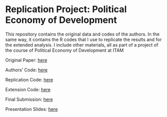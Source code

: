 # Replication Project: Political Economy of Development 
This repository contains the original data and codes of the authors. In the same way, it contains the R codes that I use to replicate the results and for the extended analysis. I include other materials, all as part of a project of the course of Political Economy of Development at ITAM

Original Paper: [here](https://github.com/AlvaroPLZ/Replication-Project---Political-Economy-of-Development/blob/f808b31a9dbfe0bdf67c4fcc01ad02c7f85b8f3d/Supplemental%20Material/Banerjee-MiracleMicrofinanceEvidence-2015.pdf) 

Authors’ Code: [here](https://github.com/AlvaroPLZ/Replication-Project---Political-Economy-of-Development/tree/f808b31a9dbfe0bdf67c4fcc01ad02c7f85b8f3d/Original%20Code)

Replication Code: [here](https://github.com/AlvaroPLZ/Replication-Project---Political-Economy-of-Development/blob/f808b31a9dbfe0bdf67c4fcc01ad02c7f85b8f3d/Replication%20and%20Extention%20Code/Replication.R)

Extension Code: [here](https://github.com/AlvaroPLZ/Replication-Project---Political-Economy-of-Development/blob/f808b31a9dbfe0bdf67c4fcc01ad02c7f85b8f3d/Replication%20and%20Extention%20Code/Extention.R)

Final Submission: [here](https://github.com/AlvaroPLZ/Replication-Project---Political-Economy-of-Development/blob/f808b31a9dbfe0bdf67c4fcc01ad02c7f85b8f3d/Supplemental%20Material/Replication_PED.pdf)

Presentation Slides: [here](https://github.com/AlvaroPLZ/Replication-Project---Political-Economy-of-Development/blob/f808b31a9dbfe0bdf67c4fcc01ad02c7f85b8f3d/Supplemental%20Material/Miracle_of_Microfinance.pdf)
